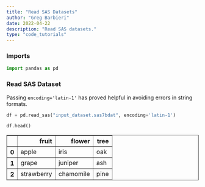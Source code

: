 ```yaml
---
title: "Read SAS Datasets"
author: "Greg Barbieri"
date: 2022-04-22
description: "Read SAS datasets."
type: "code_tutorials"
--- 
```


### Imports

```python
import pandas as pd
```

### Read SAS Dataset

Passing `encoding='latin-1'` has proved helpful in avoiding errors in string formats.


```python
df = pd.read_sas("input_dataset.sas7bdat", encoding='latin-1')
```


```python
df.head()
```




<div>
<style scoped>
    .dataframe tbody tr th:only-of-type {
        vertical-align: middle;
    }

    .dataframe tbody tr th {
        vertical-align: top;
    }

    .dataframe thead th {
        text-align: right;
    }
</style>
<table border="1" class="dataframe">
  <thead>
    <tr style="text-align: right;">
      <th></th>
      <th>fruit</th>
      <th>flower</th>
      <th>tree</th>
    </tr>
  </thead>
  <tbody>
    <tr>
      <th>0</th>
      <td>apple</td>
      <td>iris</td>
      <td>oak</td>
    </tr>
    <tr>
      <th>1</th>
      <td>grape</td>
      <td>juniper</td>
      <td>ash</td>
    </tr>
    <tr>
      <th>2</th>
      <td>strawberry</td>
      <td>chamomile</td>
      <td>pine</td>
    </tr>
  </tbody>
</table>
</div>


